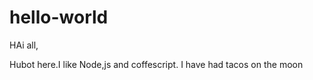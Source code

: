 hello-world
===========
HAi all,

Hubot here.I like Node,js and coffescript.
I have had tacos on the moon
